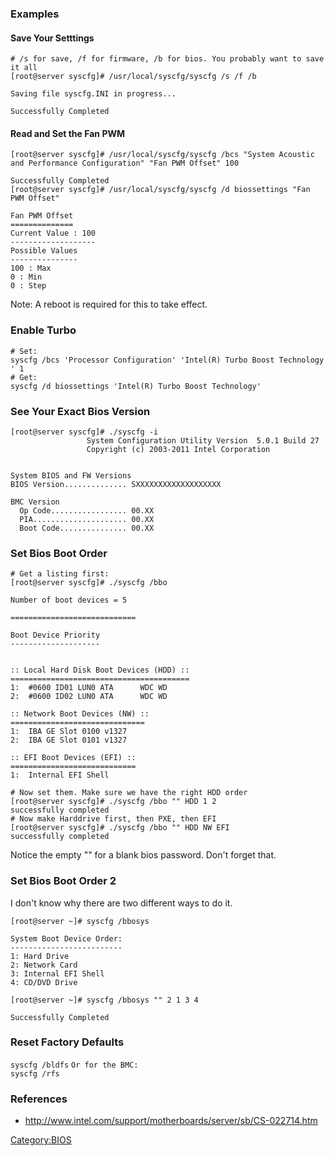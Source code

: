 ### Examples

#### Save Your Setttings

    # /s for save, /f for firmware, /b for bios. You probably want to save it all
    [root@server syscfg]# /usr/local/syscfg/syscfg /s /f /b

    Saving file syscfg.INI in progress...

    Successfully Completed

#### Read and Set the Fan PWM

    [root@server syscfg]# /usr/local/syscfg/syscfg /bcs "System Acoustic and Performance Configuration" "Fan PWM Offset" 100

    Successfully Completed
    [root@server syscfg]# /usr/local/syscfg/syscfg /d biossettings "Fan PWM Offset" 

    Fan PWM Offset
    ==============
    Current Value : 100
    -------------------
    Possible Values
    ---------------
    100 : Max
    0 : Min
    0 : Step

Note: A reboot is required for this to take effect.

### Enable Turbo

`# Set:`\
`syscfg /bcs 'Processor Configuration' 'Intel(R) Turbo Boost Technology' 1`\
`# Get:`\
`syscfg /d biossettings 'Intel(R) Turbo Boost Technology'`

### See Your Exact Bios Version

    [root@server syscfg]# ./syscfg -i
                     System Configuration Utility Version  5.0.1 Build 27 
                     Copyright (c) 2003-2011 Intel Corporation


    System BIOS and FW Versions
    BIOS Version.............. SXXXXXXXXXXXXXXXXXXX

    BMC Version
      Op Code................. 00.XX
      PIA..................... 00.XX
      Boot Code............... 00.XX

### Set Bios Boot Order

    # Get a listing first:
    [root@server syscfg]# ./syscfg /bbo

    Number of boot devices = 5   

    ============================

    Boot Device Priority
    --------------------


    :: Local Hard Disk Boot Devices (HDD) ::
    ========================================
    1:  #0600 ID01 LUN0 ATA      WDC WD
    2:  #0600 ID02 LUN0 ATA      WDC WD

    :: Network Boot Devices (NW) ::
    ==============================
    1:  IBA GE Slot 0100 v1327
    2:  IBA GE Slot 0101 v1327

    :: EFI Boot Devices (EFI) ::
    ============================
    1:  Internal EFI Shell

    # Now set them. Make sure we have the right HDD order
    [root@server syscfg]# ./syscfg /bbo "" HDD 1 2
    successfully completed
    # Now make Harddrive first, then PXE, then EFI
    [root@server syscfg]# ./syscfg /bbo "" HDD NW EFI
    successfully completed

Notice the empty "" for a blank bios password. Don't forget that.

### Set Bios Boot Order 2

I don't know why there are two different ways to do it.

    [root@server ~]# syscfg /bbosys

    System Boot Device Order:
    -------------------------
    1: Hard Drive
    2: Network Card
    3: Internal EFI Shell
    4: CD/DVD Drive

    [root@server ~]# syscfg /bbosys "" 2 1 3 4

    Successfully Completed

### Reset Factory Defaults

`syscfg /bldfs` `Or for the BMC:`\
`syscfg /rfs`

### References

-   <http://www.intel.com/support/motherboards/server/sb/CS-022714.htm>

<Category:BIOS>
